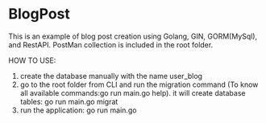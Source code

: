 # BlogPost
This is an example of blog post creation using Golang, GIN, GORM(MySql), and RestAPI.
PostMan collection is included in the root folder.

HOW TO USE:
1) create the database manually with the name user_blog
2)  go to the root folder from CLI and run the migration command (To know all available commands:go run main.go help). it will create database tables:
go run main.go migrat
3) run the application:
go run main.go
